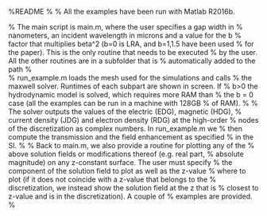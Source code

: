 %README 
%
%      All the examples have been run with Matlab R2016b. 

%      The main script is main.m, where the user specifies a gap width in 
%      nanometers, an incident wavelength in microns and a value for the b 
%      factor that multiplies beta^2 (b=0 is LRA, and b=1,1.5 have been used 
%      for the paper). This is the only routine that needs to be executed
%      by the user. All the other routines are in a subfolder that is
%      automatically added to the path
%      
%      run_example.m loads the mesh used for the simulations and calls
%      the maxwell solver. Runtimes of each subpart are shown in screen. If
%      b>0 the hydrodynamic model is solved, which requires more RAM than 
%      the b = 0 case (all the examples can be run in a machine with 128GB 
%      of RAM).
%
%      The solver outputs the values of the electric (EDG), magnetic (HDG),
%      current density (JDG) and electron density (RDG) at the high-order
%      nodes of the discretization as complex numbers. In run_example.m we
%      then compute the transmission and the field enhancement as specified
%      in the SI.
%
%      Back to main.m, we also provide a routine for plotting any of the
%      above solution fields or modifications thereof (e.g. real part,
%      absolute magnitude) on any z-constant surface. The user must specify
%      the component of the solution field to plot as well as the z-value 
%      where to plot (if it does not coincide with a z-value that belongs to the
%      discretization, we instead show the solution field at the z that is
%      closest to z-value and is in the discretization). A couple of
%      examples are provided. 
%
  